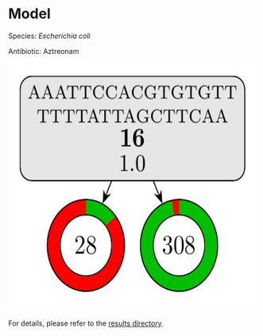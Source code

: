
# Model

Species: *Escherichia coli*

Antibiotic: Aztreonam

<img src="./model.png" width=500 height=500 />

For details, please refer to the [results directory](../../../../../results/cart_b/escherichia%20coli/aztreonam/repeat_3/).

